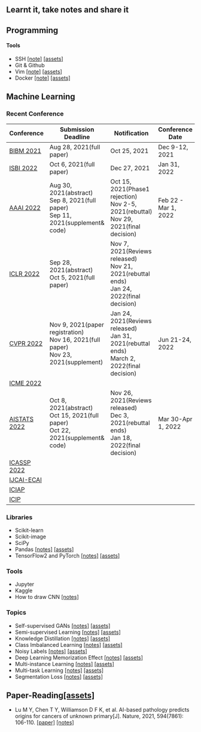 ## Learnt it, take notes and share it

## Programming

#### Tools

- SSH [[note]](./learnt/ssh/ssh-notes.md) [[assets]](https://github.com/yuanpinz/learntit/tree/main/learnt/ssh)
- Git & Github
- Vim [[note]](./learnt/vim/vim.md) [[assets]](https://github.com/yuanpinz/learntit/tree/main/learnt/vim)
- Docker [[note]](./learnt/docker/docker.md) [[assets]](https://github.com/yuanpinz/learntit/tree/main/learnt/docker)

## Machine Learning

### Recent Conference

| Conference                                                   | Submission Deadline                                          | Notification                                                 | Conference Date      |
| ------------------------------------------------------------ | ------------------------------------------------------------ | ------------------------------------------------------------ | -------------------- |
| [BIBM 2021](https://ieeebibm.org/BIBM2021/)                  | Aug 28, 2021(full paper)                                     | Oct 25, 2021                                                 | Dec 9-12, 2021       |
| [ISBI 2022](https://biomedicalimaging.org/2022/)             | Oct 6, 2021(full paper)                                      | Dec 27, 2021                                                 | Jan 31, 2022         |
| [AAAI 2022](https://aaai.org/Conferences/AAAI-22/aaai22call/) | Aug 30, 2021(abstract)<br/>Sep 8, 2021(full paper)<br/>Sep 11, 2021(supplement& code) | Oct 15, 2021(Phase1 rejection)<br/>Nov 2-5, 2021(rebuttal)<br/>Nov 29, 2021(final decision) | Feb 22 - Mar 1, 2022 |
| [ICLR 2022](https://iclr.cc/Conferences/2022/CallForPapers)  | Sep 28, 2021(abstract)<br/>Oct 5, 2021(full paper)           | Nov 7, 2021(Reviews released)<br/>Nov 21, 2021(rebuttal ends)<br/>Jan 24, 2022(final decision) |                      |
| [CVPR 2022](http://cvpr2022.thecvf.com/)                     | Nov 9, 2021(paper registration)<br/>Nov 16, 2021(full paper)<br/>Nov 23, 2021(supplement) | Jan 24, 2021(Reviews released)<br/>Jan 31, 2021(rebuttal ends)<br/>March 2, 2022(final decision) | Jun 21-24, 2022      |
| [ICME 2022](http://2022.ieeeicme.org/)                       |                                                              |                                                              |                      |
| [AISTATS 2022](https://aistats.org/aistats2022/index.html)   | Oct 8, 2021(abstract)<br/>Oct 15, 2021(full paper)<br/>Oct 22, 2021(supplement& code) | Nov 26, 2021(Reviews released)<br/>Dec 3, 2021(rebuttal ends)<br/>Jan 18, 2022(final decision) | Mar 30-Apr 1, 2022   |
| [ICASSP 2022](https://2022.ieeeicassp.org/)                  |                                                              |                                                              |                      |
| [IJCAI-ECAI](https://ijcai-22.org/)                          |                                                              |                                                              |                      |
| [ICIAP](https://www.iciap2021.org/)                          |                                                              |                                                              |                      |
| [ICIP](http://2022.ieeeicip.org/)                            |                                                              |                                                              |                      |

### Libraries

- Scikit-learn
- Scikit-image
- SciPy
- Pandas [[notes]](./learnt/pandas/pandas.md)  [[assets]](https://github.com/yuanpinz/learntit/tree/main/learnt/pandas)
- TensorFlow2 and PyTorch [[notes]](./learnt/dl-libraries/tf2.md)  [[assets]](https://github.com/yuanpinz/learntit/tree/main/learnt/dl-libraries)

### Tools

- Jupyter
- Kaggle
- How to draw CNN [[notes]](./learnt/ml-tools/draw-cnn.md) 

### Topics

- Self-supervised GANs [[notes]](./learnt/self-supervised-gans/self-supervised-gans.md) [[assets]](https://github.com/yuanpinz/learntit/tree/main/learnt/self-supervised-gans)
- Semi-supervised Learning [[notes]](./learnt/semi-supervised-learning/semi-supervised-learning.md) [[assets]](https://github.com/yuanpinz/learntit/tree/main/learnt/semi-supervised-learning)
- Knowledge Distillation [[notes]](./learnt/knowledge-distillation/knowledge-distillation.md) [[assets]](https://github.com/yuanpinz/learntit/tree/main/learnt/knowledge-distillation)
- Class Imbalanced Learning [[notes]](./learnt/class-imbalanced-learning/class-imbalanced-learning.md) [[assets]](https://github.com/yuanpinz/learntit/tree/main/learnt/class-imbalanced-learning)
- Noisy Labels [[notes]](./learnt/noisy-labels/noisy-labels.md) [[assets]](https://github.com/yuanpinz/learntit/tree/main/learnt/noisy-labels)
- Deep Learning Memorization Effect [[notes]](./learnt/dl-memorization-effect/dl-memorization-effect.md) [[assets]](https://github.com/yuanpinz/learntit/tree/main/learnt/dl-memorization-effect)
- Multi-instance Learning [[notes]](./learnt/multi-instance-learning/multi-instance-learning.md) [[assets]](https://github.com/yuanpinz/learntit/tree/main/learnt/multi-instance-learning)
- Multi-task Learning [[notes]](./learnt/multi-task-learning/multi-task-learning.md) [[assets]](https://github.com/yuanpinz/learntit/tree/main/learnt/multi-task-learning)
- Segmentation Loss [[notes]](./learnt/segmentation-loss/segmentation-loss.md) [[assets]](https://github.com/yuanpinz/learntit/tree/main/learnt/segmentation-loss)

## Paper-Reading[[assets]](https://github.com/yuanpinz/learntit/tree/main/learnt/paper-reading/)

- Lu M Y, Chen T Y, Williamson D F K, et al. AI-based pathology predicts origins for cancers of unknown primary[J]. Nature, 2021, 594(7861): 106-110. [[paper]](https://www.nature.com/articles/s41586-021-03512-4) [[notes]](./learnt/paper-reading/AI-based-pathology-predicts-origins-for-cancers-of-unknown-primary.md) 

